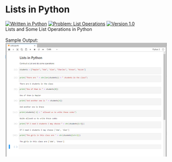 # Lists in Python
[![Written in Python](https://img.shields.io/badge/language-Python-green)](#)
[![Problem: List Operations](https://img.shields.io/badge/problem-List%20Operations-important)](#)
[![Version 1.0](https://img.shields.io/badge/version-1.0-informational)](#)\
Lists and Some List Operations in Python
\
\
Sample Output:\
[![Sample Output](/assets/images/pythonlists.png)](#)

